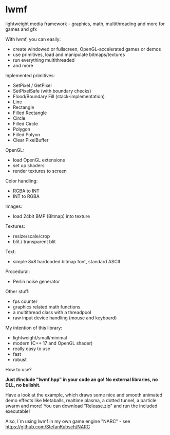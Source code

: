 # lwmf
lightweight media framework - graphics, math, multithreading and more for games and gfx

With lwmf, you can easily:

  - create windowed or fullscreen, OpenGL-accelerated games or demos
  - use primitives, load and manipulate bitmaps/textures
  - run everything multithreaded
  - and more

Inplemented primitives:

  - SetPixel / GetPixel
  - SetPixelSafe (with boundary checks)
  - Flood/Boundary Fill (stack-implementation)
  - Line
  - Rectangle
  - Filled Rectangle
  - Circle 
  - Filled Circle
  - Polygon
  - Filled Polyon
  - Clear PixelBuffer

OpenGL:

  - load OpenGL extensions
  - set up shaders
  - render textures to screen
  
Color handling:

  - RGBA to INT
  - INT to RGBA
  
Images:

  - load 24bit BMP (Bitmap) into texture
  
Textures:
  - resize/scale/crop
  - blit / transparent blit
  
Text:

  - simple 8x8 hardcoded bitmap font, standard ASCII
  
Procedural:

  - Perlin noise generator
  
Other stuff:

  - fps counter
  - graphics related math functions
  - a multithread class with a threadpool
  - raw input device handling (mouse and keyboard)

My intention of this library:

  - lightweight/small/minimal
  - modern (C++ 17 and OpenGL shader)
  - really easy to use
  - fast
  - robust
  

How to use?

**Just #include "lwmf.hpp" in your code an go! No external libraries, no DLL, no bullshit.**

Have a look at the example, which draws some nice and smooth animated demo effects like Metaballs, realtime plasma, a dotted tunnel, a particle swarm and more! 
You can download "Release.zip" and run the included executable!

Also, I´m using lwmf in my own game engine "NARC" - see https://github.com/StefanKubsch/NARC
